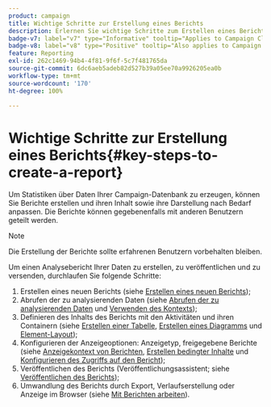 ```yaml
---
product: campaign
title: Wichtige Schritte zur Erstellung eines Berichts
description: Erlernen Sie wichtige Schritte zum Erstellen eines Berichts
badge-v7: label="v7" type="Informative" tooltip="Applies to Campaign Classic v7"
badge-v8: label="v8" type="Positive" tooltip="Also applies to Campaign v8"
feature: Reporting
exl-id: 262c1469-94b4-4f81-9f6f-5c7f481765da
source-git-commit: 6dc6aeb5adeb82d527b39a05ee70a9926205ea0b
workflow-type: tm+mt
source-wordcount: '170'
ht-degree: 100%

---
```


# Wichtige Schritte zur Erstellung eines Berichts{#key-steps-to-create-a-report}



Um Statistiken über Daten Ihrer Campaign-Datenbank zu erzeugen, können Sie Berichte erstellen und ihren Inhalt sowie ihre Darstellung nach Bedarf anpassen. Die Berichte können gegebenenfalls mit anderen Benutzern geteilt werden.

>[!NOTE]
>
>Die Erstellung der Berichte sollte erfahrenen Benutzern vorbehalten bleiben.

Um einen Analysebericht Ihrer Daten zu erstellen, zu veröffentlichen und zu versenden, durchlaufen Sie folgende Schritte:

1. Erstellen eines neuen Berichts (siehe [Erstellen eines neuen Berichts](../../reporting/using/creating-a-new-report.md));
1. Abrufen der zu analysierenden Daten (siehe [Abrufen der zu analysierenden Daten](../../reporting/using/collecting-data-to-analyze.md) und [Verwenden des Kontexts](../../reporting/using/using-the-context.md));
1. Definieren des Inhalts des Berichts mit den Aktivitäten und ihren Containern (siehe [Erstellen einer Tabelle](../../reporting/using/creating-a-table.md), [Erstellen eines Diagramms](../../reporting/using/creating-a-chart.md) und [Element-Layout](../../reporting/using/element-layout.md));
1. Konfigurieren der Anzeigeoptionen: Anzeigetyp, freigegebene Berichte (siehe [Anzeigekontext von Berichten](../../reporting/using/configuring-access-to-the-report.md#report-display-context), [Erstellen bedingter Inhalte](../../reporting/using/defining-a-conditional-content.md) und [Konfigurieren des Zugriffs auf den Bericht](../../reporting/using/configuring-access-to-the-report.md));
1. Veröffentlichen des Berichts (Veröffentlichungsassistent; siehe [Veröffentlichen des Berichts](../../reporting/using/configuring-access-to-the-report.md#publishing-the-report));
1. Umwandlung des Berichts durch Export, Verlaufserstellung oder Anzeige im Browser (siehe [Mit Berichten arbeiten](../../reporting/using/actions-on-reports.md)).
